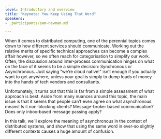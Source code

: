 ```yaml
---
level: Introductory and overview
title: "Keynote: You Keep Using That Word"
speakers:
- _participants/sam-newman.md

---
```

When it comes to distributed computing, one of the perennial topics comes down to how different services should communicate. Working out the relative merits of specific technical approaches can become a complex affair however, so we often reach for categorisation to simplify our work. Often, the discussion around inter-process communication hinges on what on the face of it seems to be a simple decision: Synchronous or Asynchronous. Just saying “we’re cloud native!” isn’t enough if you actually want to get anywhere, unless your goal is simply to dump loads of money into the hands of tech vendors and consultants.

Unfortunately, it turns out that this is far from a simple assessment of what approach is best. Aside from many nuances around this topic, the main issue is that it seems that people can’t even agree on what asynchronous means! Is it non-blocking clients? Message-broker based communication? Does only inbox-based message passing apply?

In this talk, we’ll explore the meaning of asynchronous in the context of distributed systems, and show that using the same word in ever-so slightly different contexts causes a huge amount of confusion.
